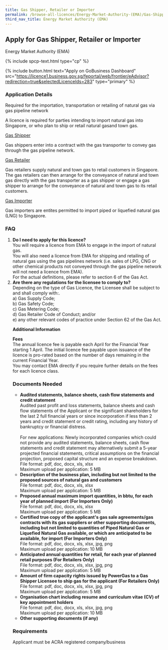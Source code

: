 ```yaml
---
title: Gas Shipper, Retailer or Importer
permalink: /browse-all-licences/Energy-Market-Authority-(EMA)/Gas-Shipper--Retailer-or-Importer
third_nav_title: Energy Market Authority (EMA)
---
```


## Apply for Gas Shipper, Retailer or Importer

Energy Market Authority (EMA)

{% include spcp-text.html type="cp" %}

{% include button.html text="Apply on GoBusiness Dashboard" src="https://licence1.business.gov.sg/feportal/web/frontier/eAdvisor?redirection=true&selectedLicenceIds=283" type="primary" %}

### Application Details

<p>Required for the importation, transportation or retailing of natural gas via gas pipeline network</p>
<p>A licence is required for parties intending to import natural gas into Singapore, or who plan to ship or retail natural gasand town gas.</p>
<p><u>Gas Shipper</u></p>
<p>Gas shippers enter into a contract with the gas transporter to convey gas through the gas pipeline network.</p>
<p><u>Gas Retailer</u></p>
<p>Gas retailers supply natural and town gas to retail customers in Singapore. The gas retailers can then arrange for the conveyance of natural and town gas directly with the gas transporter as a gas shipper or engage a gas shipper to arrange for the conveyance of natural and town gas to its retail customers.</p>
<p><u>Gas Importer</u></p>
<p>Gas importers are entites permitted to import piped or liquefied natural gas (LNG) to Singapore.</p>

<h3>FAQ</strong></h3>
<ol>
<li>
<strong>Do I need to apply for this licence?</strong><br>
You will require a licence from EMA to engage in the import of natural gas.<br>
You will also need a licence from EMA for shipping and retailing of natural gas using the gas pipelines network (i.e. sales of LPG, CNG or other chemical products not conveyed through the gas pipeline network will not need a licence from EMA).</br>
For the actual definitions, please refer to section 6 of the Gas Act.</li>
<li>
<strong>Are there any regulations for the licensee to comply to?</strong><br>
Depending on the type of Gas Licence, the Licensee shall be subject to and shall comply with:.</br>
a) Gas Supply Code;</br>
b) Gas Safety Code;</br>
c) Gas Metering Code;</br>
d) Gas Retailer Code of Conduct; and/or</br>
e) any other relevant codes of practice under Section 62 of the Gas Act.</li>

**Additional Information**

<p><strong>Fees</strong><br />
The annual licence fee is payable each April for the Financial Year starting 1 April. The initial licence fee payable upon issuance of the licence is pro-rated based on the number of days remaining in the current Financial Year.<br>
You may contact EMA directly if you require further details on the fees for each licence class.</p>

### Documents Needed

<ul>
<li><strong>Audited statements, balance sheets, cash flow statements and credit statement</strong></br>
Audited past profit and loss statements, balance sheets and cash flow statements of the Applicant or the significant shareholders for the last 2 full financial years or since incorporation if less than 2 years and credit statement or credit rating, including any history of bankruptcy or financial distress.<br /><br />For new applications: Newly incorporated companies which could not provide any audited statements, balance sheets, cash flow statements and credit statement may alternatively submit a 5-year projected financial statements, critical assumptions on the financial projection, proposed capital structure and an expense breakdown.
<br>File format: pdf, doc, docx, xls, xlsx
<br>Maximum upload per application: 5 MB</li>

<li><strong>Description of the business plan, including but not limited to the proposed sources of natural gas and customers</strong>
<br>File format: pdf, doc, docx, xls, xlsx
<br>Maximum upload per application: 5 MB</li>

<li><strong>Proposed annual maximum import quantities, in bbtu, for each year of planned import (For Importers Only)</strong>
<br>File format: pdf, doc, docx, xls, xlsx
<br>Maximum upload per application: 5 MB</li>

<li><strong>Certified true copy of the applicant's gas sale agreements/gas contracts with its gas suppliers or other supporting documents, including but not limited to quantities of Piped Natural Gas or Liquefied Natural Gas available, or which are anticipated to be available, for import (For Importers Only)</strong>
<br>File format: pdf, doc, docx, xls, xlsx, jpg, png
<br>Maximum upload per application: 10 MB</li>

<li><strong>Anticipated annual quantities for retail, for each year of planned retail purposes (For Retailers Only)</strong>
<br>File format: pdf, doc, docx, xls, xlsx, jpg, png
<br>Maximum upload per application: 5 MB</li>

<li><strong>Amount of firm capacity rights issued by PowerGas to a Gas Shipper Licensee to ship gas for the applicant (For Retailers Only)</strong>
<br>File format: pdf, doc, docx, xls, xlsx, jpg, png
<br>Maximum upload per application: 5 MB</li>

<li><strong>Organisation chart including resume and curriculum vitae (CV) of key appointment holders</strong>
<br>File format: pdf, doc, docx, xls, xlsx, jpg, png
<br>Maximum upload per application: 10 MB</li>

<li><strong>Other supporting documents (if any)</strong></li>
</ul>

### Requirements

Applicant must be ACRA registered company/business

